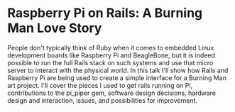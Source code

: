 # Raspberry Pi on Rails: A Burning Man Love Story
People don't typically think of Ruby when it comes to embedded Linux development boards like Raspberry Pi and BeagleBone, but it is indeed possible to run the full Rails stack on such systems and use that micro server to interact with the physical world.
In this talk I'll show how Rails and Raspberry Pi are being used to create a simple interface for a Burning Man art project.  I'll cover the pieces I used to get rails running on Pi, contributions to the pi_piper gem, software design decisions, hardware design and interaction, issues, and possibilities for improvement.
